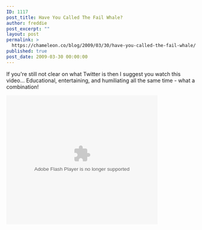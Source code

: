 ```yaml
---
ID: 1117
post_title: Have You Called The Fail Whale?
author: freddie
post_excerpt: ""
layout: post
permalink: >
  https://chameleon.co/blog/2009/03/30/have-you-called-the-fail-whale/
published: true
post_date: 2009-03-30 00:00:00
---
```

If you're still not clear on what Twitter is then I suggest you watch this video... Educational, entertaining, and humiliating all the same time - what a combination!

<object data="https://current.com/e/89891774/en_US" type="application/x-shockwave-flash" width="400" height="342"><param name="src" value="https://current.com/e/89891774/en_US" /><param name="wmode" value="transparent" /><param name="allowfullscreen" value="true" /></object>